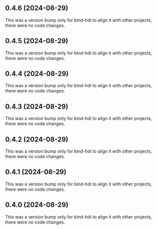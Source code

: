 ## 0.4.6 (2024-08-29)

This was a version bump only for bind-hdi to align it with other projects, there were no code changes.

## 0.4.5 (2024-08-29)

This was a version bump only for bind-hdi to align it with other projects, there were no code changes.

## 0.4.4 (2024-08-29)

This was a version bump only for bind-hdi to align it with other projects, there were no code changes.

## 0.4.3 (2024-08-29)

This was a version bump only for bind-hdi to align it with other projects, there were no code changes.

## 0.4.2 (2024-08-29)

This was a version bump only for bind-hdi to align it with other projects, there were no code changes.

## 0.4.1 (2024-08-29)

This was a version bump only for bind-hdi to align it with other projects, there were no code changes.

## 0.4.0 (2024-08-29)

This was a version bump only for bind-hdi to align it with other projects, there were no code changes.